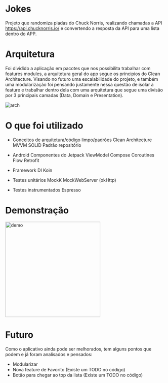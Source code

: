 # Jokes
Projeto que randomiza piadas do Chuck Norris, realizando chamadas a API https://api.chucknorris.io/ e convertendo a resposta da API para uma lista dentro do APP.

# Arquitetura
Foi dividido a aplicação em pacotes que nos possibilita trabalhar com features modules, a arquitetura geral do app segue os príncipios do Clean Architecture. Visando no futuro uma escalabilidade do projeto, e também uma modularização foi pensando justamente nessa questão de isolar a feature e trabalhar dentro dela com uma arquitetura que segue uma divisão por 3 principais camadas (Data, Domain e Presentation). 

![arch](https://user-images.githubusercontent.com/22418520/195513075-4d97d6c4-c5a4-4f96-b733-1bb7b1b23219.png)

# O que foi utilizado
- Conceitos de arquitetura/código limpo/padrões
Clean Architecture
MVVM
SOLID
Padrão repositório

- Android
Componentes do Jetpack
ViewModel
Compose
Coroutines
Flow
Retrofit

- Framework DI
Koin

- Testes unitários
MockK
MockWebServer (okHttp)

- Testes instrumentados
Espresso

# Demonstração
<img src="https://user-images.githubusercontent.com/22418520/195515114-8be11f3d-b1e5-42dc-8c56-bf9bc22bc094.jpg" alt="demo" width="300"/>

# Futuro
Como o aplicativo ainda pode ser melhorados, tem alguns pontos que podem e já foram analisados e pensados:
- Modularizar
- Nova feature de Favorito (Existe um TODO no código)
- Botão para chegar ao top da lista (Existe um TODO no código)
